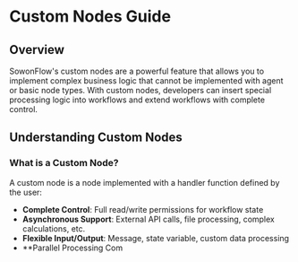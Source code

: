 # Custom Nodes Guide

## Overview

SowonFlow's custom nodes are a powerful feature that allows you to implement complex business logic that cannot be implemented with agent or basic node types. With custom nodes, developers can insert special processing logic into workflows and extend workflows with complete control.

## Understanding Custom Nodes

### What is a Custom Node?
A custom node is a node implemented with a handler function defined by the user:

- **Complete Control**: Full read/write permissions for workflow state
- **Asynchronous Support**: External API calls, file processing, complex calculations, etc.
- **Flexible Input/Output**: Message, state variable, custom data processing
- **Parallel Processing Com